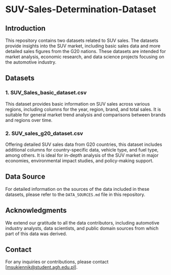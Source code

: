 # SUV-Sales-Determination-Dataset

## Introduction

This repository contains two datasets related to SUV sales. The datasets provide insights into the SUV market, including basic sales data and more detailed sales figures from the G20 nations. These datasets are intended for market analysis, economic research, and data science projects focusing on the automotive industry.

## Datasets

### 1. SUV_Sales_basic_dataset.csv

This dataset provides basic information on SUV sales across various regions, including columns for the year, region, brand, and total sales. It is suitable for general market trend analysis and comparisons between brands and regions over time.

### 2. SUV_sales_g20_dataset.csv

Offering detailed SUV sales data from G20 countries, this dataset includes additional columns for country-specific data, vehicle type, and fuel type, among others. It is ideal for in-depth analysis of the SUV market in major economies, environmental impact studies, and policy-making support.

## Data Source

For detailed information on the sources of the data included in these datasets, please refer to the `DATA_SOURCES.md` file in this repository.

## Acknowledgments

We extend our gratitude to all the data contributors, including automotive industry analysts, data scientists, and public domain sources from which part of this data was derived.

## Contact

For any inquiries or contributions, please contact [msukiennik@student.agh.edu.pl].
